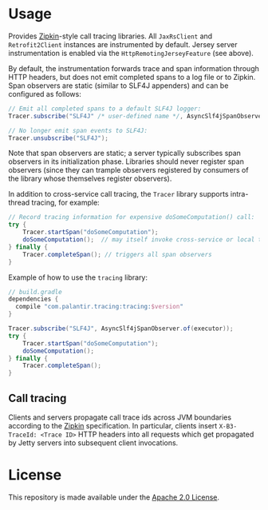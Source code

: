 # Usage

Provides [Zipkin](https://github.com/openzipkin/zipkin)-style call tracing libraries. All `JaxRsClient` and
`Retrofit2Client` instances are instrumented by default. Jersey server instrumentation is enabled via the
`HttpRemotingJerseyFeature` (see above).

By default, the instrumentation forwards trace and span information through HTTP headers, but does not emit completed
spans to a log file or to Zipkin.  Span observers are static (similar to SLF4J appenders) and can be configured as
follows:

```java
// Emit all completed spans to a default SLF4J logger:
Tracer.subscribe("SLF4J" /* user-defined name */, AsyncSlf4jSpanObserver.of(executor));

// No longer emit span events to SLF4J:
Tracer.unsubscribe("SLF4J");
```
Note that span observers are static; a server typically subscribes span observers in its initialization phase.
Libraries should never register span observers (since they can trample observers registered by consumers of the library
whose themselves register observers).

In addition to cross-service call tracing, the `Tracer` library supports intra-thread tracing, for example:
```java
// Record tracing information for expensive doSomeComputation() call:
try {
    Tracer.startSpan("doSomeComputation");
    doSomeComputation();  // may itself invoke cross-service or local traced calls
} finally {
    Tracer.completeSpan(); // triggers all span observers
}
```

Example of how to use the `tracing` library:

```groovy
// build.gradle
dependencies {
  compile "com.palantir.tracing:tracing:$version"
}
```
```java
Tracer.subscribe("SLF4J", AsyncSlf4jSpanObserver.of(executor));
try {
    Tracer.startSpan("doSomeComputation");
    doSomeComputation();
} finally {
    Tracer.completeSpan();
}

```

## Call tracing

Clients and servers propagate call trace ids across JVM boundaries according to the
[Zipkin](https://github.com/openzipkin/zipkin) specification. In particular, clients insert `X-B3-TraceId: <Trace ID>`
HTTP headers into all requests which get propagated by Jetty servers into subsequent client invocations.

# License
This repository is made available under the [Apache 2.0 License](http://www.apache.org/licenses/LICENSE-2.0).

